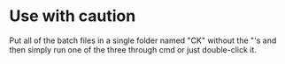 # Use with caution
Put all of the batch files in a single folder named "CK" without the "'s and then simply run one of the three through cmd or just double-click it.
